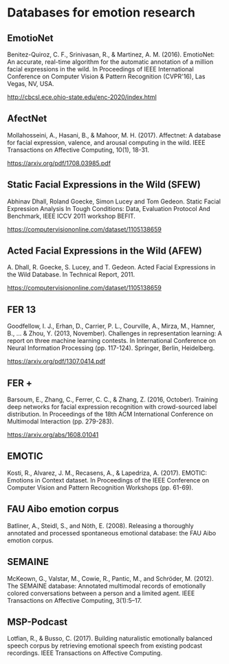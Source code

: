 # Databases for emotion research

## EmotioNet

Benitez-Quiroz, C. F., Srinivasan, R., & Martinez, A. M. (2016). EmotioNet: An accurate, real-time algorithm for the automatic annotation of a million facial expressions in the wild. In Proceedings of IEEE International Conference on Computer Vision & Pattern Recognition (CVPR'16), Las Vegas, NV, USA.

http://cbcsl.ece.ohio-state.edu/enc-2020/index.html

## AfectNet

Mollahosseini, A., Hasani, B., & Mahoor, M. H. (2017). Affectnet: A database for facial expression, valence, and arousal computing in the wild. IEEE Transactions on Affective Computing, 10(1), 18-31.

https://arxiv.org/pdf/1708.03985.pdf

## Static Facial Expressions in the Wild (SFEW)

Abhinav Dhall, Roland Goecke, Simon Lucey and Tom Gedeon. Static Facial Expression Analysis In Tough Conditions: Data, Evaluation Protocol And Benchmark, IEEE ICCV 2011 workshop BEFIT.

https://computervisiononline.com/dataset/1105138659

## Acted Facial Expressions in the Wild (AFEW)

A. Dhall, R. Goecke, S. Lucey, and T. Gedeon. Acted Facial Expressions in the Wild Database. In Technical Report, 2011.

https://computervisiononline.com/dataset/1105138659

## FER 13

Goodfellow, I. J., Erhan, D., Carrier, P. L., Courville, A., Mirza, M., Hamner, B., ... & Zhou, Y. (2013, November). Challenges in representation learning: A report on three machine learning contests. In International Conference on Neural Information Processing (pp. 117-124). Springer, Berlin, Heidelberg.

https://arxiv.org/pdf/1307.0414.pdf

## FER +

Barsoum, E., Zhang, C., Ferrer, C. C., & Zhang, Z. (2016, October). Training deep networks for facial expression recognition with crowd-sourced label distribution. In Proceedings of the 18th ACM International Conference on Multimodal Interaction (pp. 279-283).

https://arxiv.org/abs/1608.01041

## EMOTIC

Kosti, R., Alvarez, J. M., Recasens, A., & Lapedriza, A. (2017). EMOTIC: Emotions in Context dataset. In Proceedings of the IEEE Conference on Computer Vision and Pattern Recognition Workshops (pp. 61-69).

## FAU Aibo emotion corpus

Batliner, A., Steidl, S., and Nöth, E. (2008). Releasing a thoroughly annotated and processed spontaneous emotional database: the FAU Aibo emotion corpus. 

## SEMAINE

McKeown, G., Valstar, M., Cowie, R., Pantic, M., and Schröder, M. (2012). The SEMAINE database: Annotated multimodal records of emotionally colored conversations between a person and a limited agent. IEEE Transactions on Affective Computing, 3(1):5–17.

## MSP-Podcast 

Lotfian, R., & Busso, C. (2017). Building naturalistic emotionally balanced speech corpus by retrieving emotional speech from existing podcast recordings. IEEE Transactions on Affective Computing.